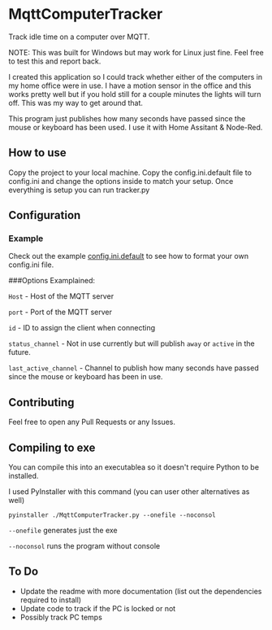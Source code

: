 # MqttComputerTracker
Track idle time on a computer over MQTT.

NOTE: This was built for Windows but may work for Linux just fine. Feel free to test this and report back.

I created this application so I could track whether either of the computers in my home office were in use. I have a motion sensor in the office and this works pretty well but if you hold still for a couple minutes the lights will turn off. This was my way to get around that.

This program just publishes how many seconds have passed since the mouse or keyboard has been used. I use it with Home Assitant & Node-Red.


## How to use
Copy the project to your local machine. Copy the config.ini.default file to config.ini and change the options inside to match your setup. Once everything is setup you can run tracker.py

## Configuration

### Example
Check out the example [config.ini.default](config.ini.default) to see how to format your own config.ini file.

###Options Examplained:

`Host` - Host of the MQTT server

`port` - Port of the MQTT server

`id` - ID to assign the client when connecting

`status_channel` - Not in use currently but will publish `away` or `active` in the future.

`last_active_channel` - Channel to publish how many seconds have passed since the mouse or keyboard has been in use.

## Contributing
Feel free to open any Pull Requests or any Issues.

## Compiling to exe

You can compile this into an executablea so it doesn't require Python to be installed. 

I used PyInstaller with this command (you  can user other alternatives as well)
```
pyinstaller ./MqttComputerTracker.py --onefile --noconsol
```
`--onefile` generates just the exe

`--noconsol` runs the program without console

## To Do
- Update the readme with more documentation (list out the dependencies required to install)
- Update code to track if the PC is locked or not
- Possibly track PC temps